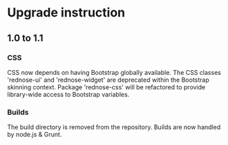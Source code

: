Upgrade instruction
===================

## 1.0 to 1.1

### CSS

CSS now depends on having Bootstrap globally available. The CSS classes 'rednose-ui' and 'rednose-widget' are deprecated within the Bootstrap skinning context. Package 'rednose-css' will be refactored to provide library-wide access to Bootstrap variables.

### Builds

The build directory is removed from the repository. Builds are now handled by node.js & Grunt.

